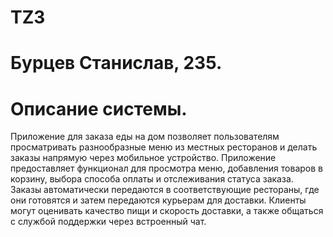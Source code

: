 # TZ3 
# Бурцев Станислав, 235.

# Описание системы.
Приложение для заказа еды на дом позволяет пользователям просматривать разнообразные меню из местных ресторанов и делать заказы напрямую через мобильное устройство. Приложение предоставляет функционал для просмотра меню, добавления товаров в корзину, выбора способа оплаты и отслеживания статуса заказа. Заказы автоматически передаются в соответствующие рестораны, где они готовятся и затем передаются курьерам для доставки. Клиенты могут оценивать качество пищи и скорость доставки, а также общаться с службой поддержки через встроенный чат.
